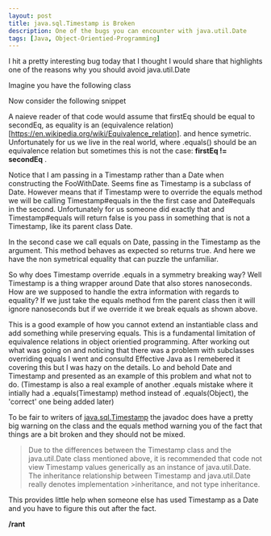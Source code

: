 ```yaml
---
layout: post
title: java.sql.Timestamp is Broken
description: One of the bugs you can encounter with java.util.Date
tags: [Java, Object-Orientied-Programming]
---
```


I hit a pretty interesting bug today that I thought I would share that highlights one of the reasons why you should avoid java.util.Date

Imagine you have the following class

<script src="https://gist.github.com/DeepSpawn/4b3cc7bcadf0fdf7806c.js"></script>

Now consider the following snippet

<script src="https://gist.github.com/DeepSpawn/baeab47da5a382867372.js"></script>

A naieve reader of that code would assume that firstEq should be equal to secondEq, as equality is an (equivalence relation)[https://en.wikipedia.org/wiki/Equivalence_relation].
and hence symetric. Unfortunately for us we live in the real world, where .equals() should be an equivalence relation but sometimes this is not the case:
**firstEq != secondEq** .

Notice that I am passing in a Timestamp rather than a Date when constructing the FooWithDate. Seems fine as Timestamp is a subclass of Date.
However means that if Timestamp were to override the equals method we will be calling Timestamp#equals in the the first case and Date#equals in the second.
Unfortunately for us someone did exactly that and Timestamp#equals will return false is you pass in something that is not a Timestamp, like its parent class Date.

In the second case we call equals on Date, passing in the Timestamp as the argument. This method behaves as expected so returns true.
And here we have the non symetrical equality that can puzzle the unfamiliar. 

So why does Timestamp override .equals in a symmetry breaking way? Well Timestamp is a thing wrapper around Date that also stores nanoseconds.
How are we supposed to handle the extra information with regards to equality? If we just take the equals method frm the parent class then it will ignore
nanoseconds but if we override it we break equals as shown above.

This is a good example of how you cannot extend an instantiable class and add something while preserving equals. This is a fundamental limitation of
equivalence relations in object orientied programming. After working out what was going on and noticing that there was a problem with subclasses overriding
equals I went and consultd Effective Java as I remebered it covering this but I was hazy on the details. Lo and behold Date and Timestamp and presented as
an example of this problem and what not to do. 
(Timestamp is also a real example of another .equals mistake where it intially had a .equals(Timestamp) method instead of .equals(Object), 
the 'correct' one being added later)

To be fair to writers of [java.sql.Timestamp](http://docs.oracle.com/javase/7/docs/api/java/sql/Timestamp.html) the javadoc does have a pretty big warning on the class and the equals method warning you of the fact that things
are a bit broken and they should not be mixed. 

>Due to the differences between the Timestamp class and the java.util.Date class mentioned above, it is recommended that code not view Timestamp values generically as an instance of java.util.Date. The inheritance relationship between Timestamp and java.util.Date really denotes implementation >inheritance, and not type inheritance.

This provides little help when someone else has used Timestamp as a Date and you have to figure this out after the fact.

**/rant**